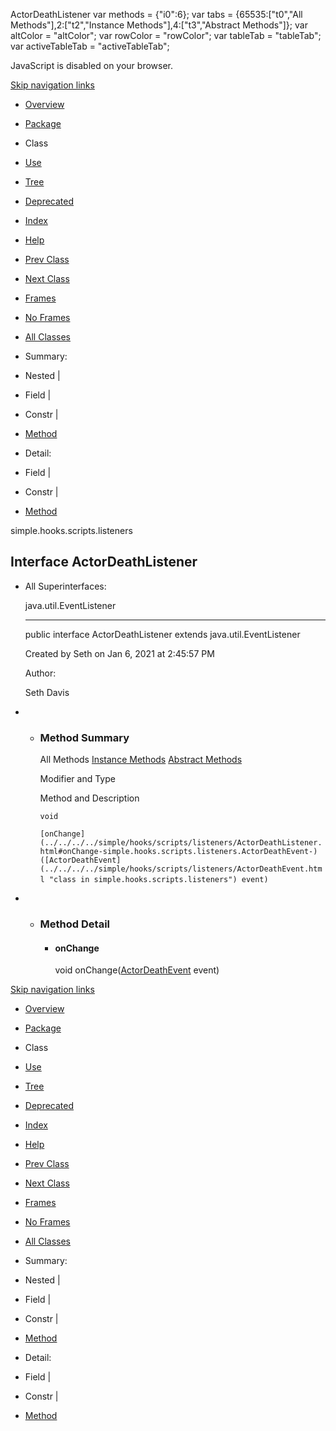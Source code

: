 ActorDeathListener   <!-- try { if (location.href.indexOf('is-external=true') == -1) { parent.document.title="ActorDeathListener"; } } catch(err) { } //--> var methods = {"i0":6}; var tabs = {65535:\["t0","All Methods"\],2:\["t2","Instance Methods"\],4:\["t3","Abstract Methods"\]}; var altColor = "altColor"; var rowColor = "rowColor"; var tableTab = "tableTab"; var activeTableTab = "activeTableTab";

JavaScript is disabled on your browser.

[Skip navigation links](#skip.navbar.top "Skip navigation links")

*   [Overview](../../../../overview-summary.html)
*   [Package](package-summary.html)
*   Class
*   [Use](class-use/ActorDeathListener.html)
*   [Tree](package-tree.html)
*   [Deprecated](../../../../deprecated-list.html)
*   [Index](../../../../index-files/index-1.html)
*   [Help](../../../../help-doc.html)

*   [Prev Class](../../../../simple/hooks/scripts/listeners/ActorDeathEvent.html "class in simple.hooks.scripts.listeners")
*   [Next Class](../../../../simple/hooks/scripts/listeners/AnimationChangeEvent.html "class in simple.hooks.scripts.listeners")

*   [Frames](../../../../index.html?simple/hooks/scripts/listeners/ActorDeathListener.html)
*   [No Frames](ActorDeathListener.html)

*   [All Classes](../../../../allclasses-noframe.html)

<!-- allClassesLink = document.getElementById("allclasses\_navbar\_top"); if(window==top) { allClassesLink.style.display = "block"; } else { allClassesLink.style.display = "none"; } //-->

*   Summary: 
*   Nested | 
*   Field | 
*   Constr | 
*   [Method](#method.summary)

*   Detail: 
*   Field | 
*   Constr | 
*   [Method](#method.detail)

simple.hooks.scripts.listeners

Interface ActorDeathListener
----------------------------

*   All Superinterfaces:
    
    java.util.EventListener
    
    * * *
    
      
    
    public interface ActorDeathListener
    extends java.util.EventListener
    
    Created by Seth on Jan 6, 2021 at 2:45:57 PM
    
    Author:
    
    Seth Davis
    

*   *   ### Method Summary
        
        All Methods [Instance Methods](javascript:show\(2\);) [Abstract Methods](javascript:show\(4\);) 
        
        Modifier and Type
        
        Method and Description
        
        `void`
        
        `[onChange](../../../../simple/hooks/scripts/listeners/ActorDeathListener.html#onChange-simple.hooks.scripts.listeners.ActorDeathEvent-)([ActorDeathEvent](../../../../simple/hooks/scripts/listeners/ActorDeathEvent.html "class in simple.hooks.scripts.listeners") event)` 
        

*   *   ### Method Detail
        
        *   #### onChange
            
            void onChange([ActorDeathEvent](../../../../simple/hooks/scripts/listeners/ActorDeathEvent.html "class in simple.hooks.scripts.listeners") event)
            

[Skip navigation links](#skip.navbar.bottom "Skip navigation links")

*   [Overview](../../../../overview-summary.html)
*   [Package](package-summary.html)
*   Class
*   [Use](class-use/ActorDeathListener.html)
*   [Tree](package-tree.html)
*   [Deprecated](../../../../deprecated-list.html)
*   [Index](../../../../index-files/index-1.html)
*   [Help](../../../../help-doc.html)

*   [Prev Class](../../../../simple/hooks/scripts/listeners/ActorDeathEvent.html "class in simple.hooks.scripts.listeners")
*   [Next Class](../../../../simple/hooks/scripts/listeners/AnimationChangeEvent.html "class in simple.hooks.scripts.listeners")

*   [Frames](../../../../index.html?simple/hooks/scripts/listeners/ActorDeathListener.html)
*   [No Frames](ActorDeathListener.html)

*   [All Classes](../../../../allclasses-noframe.html)

<!-- allClassesLink = document.getElementById("allclasses\_navbar\_bottom"); if(window==top) { allClassesLink.style.display = "block"; } else { allClassesLink.style.display = "none"; } //-->

*   Summary: 
*   Nested | 
*   Field | 
*   Constr | 
*   [Method](#method.summary)

*   Detail: 
*   Field | 
*   Constr | 
*   [Method](#method.detail)
